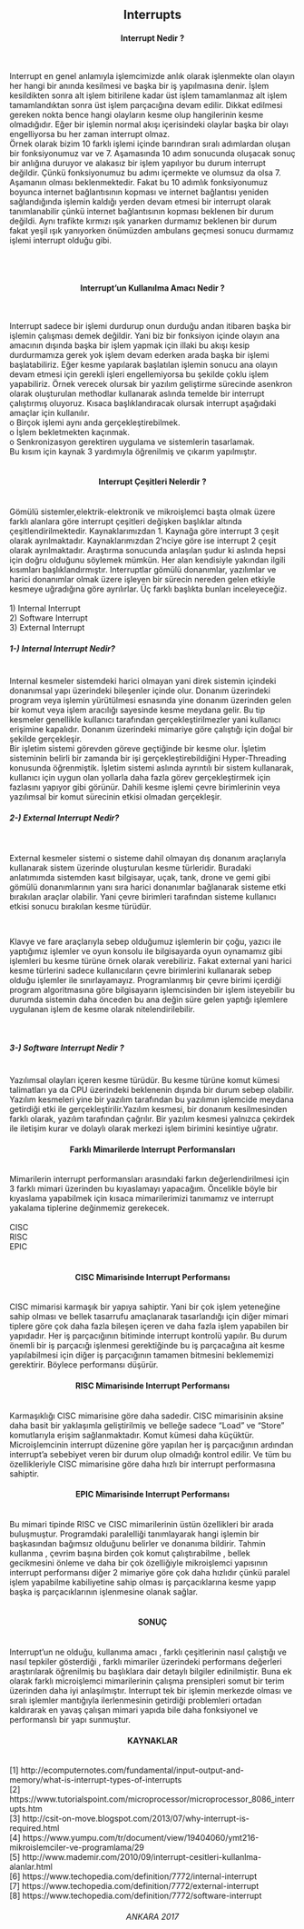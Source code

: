 <h2 align="center"> Interrupts </h2>

<h4 align="center">Interrupt Nedir ?</h4> <br>
<p>
Interrupt en genel anlamıyla işlemcimizde anlık olarak işlenmekte olan olayın her hangi bir anında kesilmesi ve başka bir iş yapılmasına denir. İşlem kesildikten sonra alt işlem bitirilene kadar üst işlem tamamlanmaz alt işlem tamamlandıktan sonra üst işlem parçacığına devam edilir. Dikkat edilmesi gereken nokta bence hangi olayların kesme olup hangilerinin kesme olmadığıdır. Eğer bir işlemin normal akışı içerisindeki olaylar başka bir olayı engelliyorsa bu her zaman interrupt olmaz. 
 <br>
Örnek olarak bizim 10 farklı işlemi içinde barındıran sıralı adımlardan oluşan bir fonksiyonumuz var ve 7. Aşamasında 10 adım sonucunda oluşacak sonuç bir anlığına duruyor ve alakasız bir işlem yapılıyor bu durum interrupt değildir. Çünkü fonksiyonumuz bu adımı içermekte ve olumsuz da olsa 7. Aşamanın olması beklenmektedir. Fakat bu 10 adımlık fonksiyonumuz boyunca internet bağlantısının kopması ve internet bağlantısı yeniden sağlandığında işlemin kaldığı yerden devam etmesi bir interrupt olarak tanımlanabilir çünkü internet bağlantısının kopması beklenen bir durum değildi. Aynı trafikte kırmızı ışık yanarken durmamız beklenen bir durum fakat yeşil ışık yanıyorken önümüzden ambulans geçmesi sonucu durmamız işlemi interrupt olduğu gibi.
</p>
<br><br>
<h4 align="center">Interrupt’un Kullanılma Amacı Nedir ?</h4> <br>
<p>
	Interrupt sadece bir işlemi durdurup onun durduğu andan itibaren başka bir işlemin çalışması demek değildir. Yani biz bir fonksiyon içinde olayın ana amacının dışında başka bir işlem yapmak için illaki bu akışı kesip durdurmamıza gerek yok işlem devam ederken arada başka bir işlemi başlatabiliriz. Eğer kesme yapılarak başlatılan işlemin sonucu ana olayın devam etmesi için gerekli işleri engellemiyorsa bu şekilde çoklu işlem yapabiliriz. Örnek verecek olursak bir yazılım geliştirme sürecinde asenkron olarak oluşturulan methodlar kullanarak aslında temelde bir interrupt çalıştırmış oluyoruz. Kısaca başlıklandıracak olursak interrupt aşağıdaki amaçlar için kullanılır.
	<br>
o	Birçok işlemi aynı anda gerçekleştirebilmek.<br>
o	İşlem bekletmekten kaçınmak.<br>
o	Senkronizasyon gerektiren uygulama ve sistemlerin tasarlamak.<br>
Bu kısım için kaynak 3 yardımıyla öğrenilmiş ve çıkarım yapılmıştır.<br><br>
</p>
<h4 align="center">Interrupt Çeşitleri Nelerdir ?</h4><br>
	Gömülü sistemler,elektrik-elektronik ve mikroişlemci başta olmak üzere farklı alanlara göre interrupt çeşitleri değişken başlıklar altında çeşitlendirilmektedir. Kaynaklarımızdan 1. Kaynağa göre interrupt 3 çeşit olarak ayrılmaktadır. Kaynaklarımızdan 2’nciye göre ise interrupt 2 çeşit olarak ayrılmaktadır. Araştırma sonucunda anlaşılan şudur ki aslında hepsi için doğru olduğunu söylemek mümkün. Her alan kendisiyle yakından ilgili kısımları başlıklandırmıştır. Interruptlar gömülü donanımlar, yazılımlar ve harici donanımlar olmak üzere işleyen bir sürecin nereden gelen etkiyle kesmeye uğradığına göre ayrılırlar. Üç farklı başlıkta bunları inceleyeceğiz. <br><br>
1)   Internal Interrupt<br>
2)   Software Interrupt<br>
3)   External Interrupt<br>


<h5>1-) Internal Interrupt Nedir?</h5><br>
Internal kesmeler sistemdeki harici olmayan yani direk sistemin içindeki donanımsal yapı üzerindeki bileşenler içinde olur. Donanım üzerindeki program veya işlemin yürütülmesi esnasında yine donanım üzerinden gelen bir komut veya işlem aracılığı sayesinde kesme meydana gelir. Bu tip kesmeler genellikle kullanıcı tarafından gerçekleştirilmezler yani kullanıcı erişimine kapalıdır. Donanım üzerindeki mimariye göre çalıştığı için doğal bir şekilde gerçekleşir.<br>
Bir işletim sistemi görevden göreve geçtiğinde bir kesme olur. İşletim sisteminin belirli bir zamanda bir işi gerçekleştirebildiğini Hyper-Threading konusunda öğrenmiştik. İşletim sistemi aslında ayrıntılı bir sistem kullanarak, kullanıcı için uygun olan yollarla daha fazla görev gerçekleştirmek için fazlasını yapıyor gibi görünür. Dahili kesme işlemi çevre birimlerinin veya yazılımsal bir komut sürecinin etkisi olmadan gerçekleşir.<br>
<h5>2-) External Interrupt Nedir?</h5><br> <p>
	External kesmeler sistemi o sisteme dahil olmayan dış donanım araçlarıyla kullanarak sistem üzerinde oluşturulan kesme türleridir. Buradaki anlatımımda sistemden kasıt bilgisayar, uçak, tank, drone ve gemi gibi gömülü donanımlarının yanı sıra harici donanımlar bağlanarak sisteme etki bırakılan araçlar olabilir. Yani çevre birimleri tarafından sisteme kullanıcı etkisi sonucu bırakılan kesme türüdür. </p> <br>
<p>
	Klavye ve fare araçlarıyla sebep olduğumuz işlemlerin bir çoğu, yazıcı ile yaptığımız işlemler ve oyun konsolu ile bilgisayarda oyun oynamamız gibi işlemleri bu kesme türüne örnek olarak verebiliriz. Fakat external yani harici kesme türlerini sadece kullanıcıların çevre birimlerini kullanarak sebep olduğu işlemler ile sınırlayamayız. Programlanmış bir çevre birimi içerdiği program algoritmasına göre bilgisayarın işlemcisinden bir işlem isteyebilir bu durumda sistemin daha önceden bu ana değin süre gelen yaptığı işlemlere uygulanan işlem de kesme olarak nitelendirilebilir.</p> <br>
<h5>3-) Software Interrupt Nedir ?</h5><br>
	Yazılımsal olayları içeren kesme türüdür. Bu kesme türüne komut kümesi talimatları ya da CPU üzerindeki beklenenin dışında bir durum sebep olabilir. Yazılım kesmeleri yine bir yazılım tarafından bu yazılımın işlemcide meydana getirdiği etki ile gerçekleştirilir.Yazılım kesmesi, bir donanım kesilmesinden farklı olarak, yazılım tarafından çağrılır. Bir yazılım kesmesi yalnızca çekirdek ile iletişim kurar ve dolaylı olarak merkezi işlem birimini kesintiye uğratır.<br>
<h4 align="center">Farklı Mimarilerde Interrupt Performansları</h4><br>
	Mimarilerin interrupt performansları arasındaki farkın değerlendirilmesi için 3 farklı mimari üzerinden bu kıyaslamayı yapacağım. Öncelikle böyle bir kıyaslama yapabilmek için kısaca mimarilerimizi tanımamız ve interrupt yakalama tiplerine değinmemiz gerekecek. <br>
<br> 
CISC<br>
RISC<br>
EPIC<br>
<br>

<h4 align="center">CISC Mimarisinde Interrupt Performansı</h4> <br>
CISC mimarisi karmaşık bir yapıya sahiptir. Yani bir çok işlem yeteneğine sahip olması ve bellek tasarrufu amaçlanarak tasarlandığı için  diğer mimari tiplere göre çok daha fazla bileşen içeren ve daha fazla işlem yapabilen bir yapıdadır. Her iş parçacığının bitiminde interrupt kontrolü yapılır. Bu durum önemli bir iş parçacığı işlenmesi gerektiğinde bu iş parçacağına ait kesme yapılabilmesi için diğer iş parçacığının tamamen bitmesini beklememizi gerektirir. Böylece performansı düşürür.<br>
<h4 align="center">RISC Mimarisinde Interrupt Performansı</h4> <br>
Karmaşıklığı CISC mimarisine göre daha sadedir. CISC mimarisinin aksine daha basit bir yaklaşımla geliştirilmiş ve belleğe sadece “Load” ve “Store” komutlarıyla erişim sağlanmaktadır. Komut kümesi daha küçüktür. Microişlemcinin interrupt düzenine göre yapılan her iş parçacığının ardından interrupt’a sebebiyet veren bir durum olup olmadığı kontrol edilir.  Ve tüm bu özellikleriyle CISC mimarisine göre daha hızlı bir interrupt performasına sahiptir. <br>
<h4 align="center">EPIC Mimarisinde Interrupt Performansı</h4> <br>
Bu mimari tipinde RISC ve CISC mimarilerinin üstün özellikleri bir arada buluşmuştur. Programdaki paralelliği tanımlayarak hangi işlemin bir başkasından bağımsız olduğunu belirler ve donanıma bildirir. Tahmin kullanma , çevrim başına birden çok komut çalıştırabilme , bellek gecikmesini önleme ve daha bir çok özelliğiyle mikroişlemci yapısının interrupt performansı diğer 2 mimariye göre çok daha hızlıdır çünkü paralel işlem yapabilme kabiliyetine sahip olması iş parçacıklarına kesme yapıp başka iş parçacıklarının işlenmesine olanak sağlar. <br><br>
<h4 align="center">SONUÇ</h4> <br>
	Interrupt’un ne olduğu, kullanıma amacı , farklı çeşitlerinin nasıl çalıştığı ve nasıl tepkiler gösterdiği , farklı mimariler üzerindeki performans değerleri araştırılarak öğrenilmiş bu başlıklara dair detaylı bilgiler edinilmiştir. Buna ek olarak farklı microişlemci mimarilerinin çalışma prensipleri somut bir terim üzerinden daha iyi anlaşılmıştır. Interrupt tek bir işlemin merkezde olması ve sıralı işlemler mantığıyla ilerlenmesinin getirdiği problemleri ortadan kaldırarak en yavaş çalışan mimari yapıda bile daha fonksiyonel ve performanslı bir yapı sunmuştur. <br>









<h4 align="center">KAYNAKLAR</h4><br>
[1] http://ecomputernotes.com/fundamental/input-output-and-memory/what-is-interrupt-types-of-interrupts<br>
[2] https://www.tutorialspoint.com/microprocessor/microprocessor_8086_interrupts.htm<br>
[3] http://csit-on-move.blogspot.com/2013/07/why-interrupt-is-required.html<br>
[4] https://www.yumpu.com/tr/document/view/19404060/ymt216-mikroislemciler-ve-programlama/29<br>
[5] http://www.mademir.com/2010/09/interrupt-cesitleri-kullanlma-alanlar.html<br>
[6] https://www.techopedia.com/definition/7772/internal-interrupt<br>
[7] https://www.techopedia.com/definition/7772/external-interrupt<br>
[8] https://www.techopedia.com/definition/7772/software-interrupt<br>


<h6 align="center">ANKARA 2017</h6>




